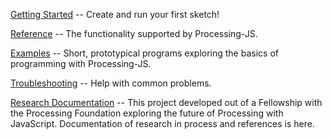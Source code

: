 [Getting Started](https://github.com/lmccart/js-processing/wiki/Getting-Started) -- Create and run your first sketch!

[Reference](https://github.com/lmccart/js-processing/wiki/Reference) -- The functionality supported by Processing-JS.

[Examples](https://github.com/lmccart/js-processing/wiki/Examples) -- Short, prototypical programs exploring the basics of programming with Processing-JS.

[Troubleshooting](https://github.com/lmccart/js-processing/wiki/Troubleshooting) -- Help with common problems.

[Research Documentation](https://github.com/lmccart/js-processing/wiki/Research-Documentation) -- This project developed out of a Fellowship with the Processing Foundation exploring the future of Processing with JavaScript. Documentation of research in process and references is here.